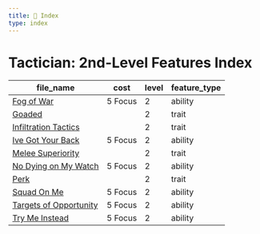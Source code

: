 ```yaml
---
title: 📑 Index
type: index
---
```


# Tactician: 2nd-Level Features Index

| file_name                                               | cost    | level | feature_type |
| ------------------------------------------------------- | ------- | ----- | ------------ |
| [Fog of War](../Fog%20of%20War)                         | 5 Focus | 2     | ability      |
| [Goaded](../Goaded)                                     |         | 2     | trait        |
| [Infiltration Tactics](../Infiltration%20Tactics)       |         | 2     | trait        |
| [Ive Got Your Back](../Ive%20Got%20Your%20Back)         | 5 Focus | 2     | ability      |
| [Melee Superiority](../Melee%20Superiority)             |         | 2     | trait        |
| [No Dying on My Watch](../No%20Dying%20on%20My%20Watch) | 5 Focus | 2     | ability      |
| [Perk](../Perk)                                         |         | 2     | trait        |
| [Squad On Me](../Squad%20On%20Me)                       | 5 Focus | 2     | ability      |
| [Targets of Opportunity](../Targets%20of%20Opportunity) | 5 Focus | 2     | ability      |
| [Try Me Instead](../Try%20Me%20Instead)                 | 5 Focus | 2     | ability      |
